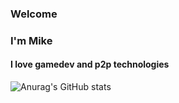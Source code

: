 ### Welcome
### I'm Mike
#### I love gamedev and p2p technologies


![Anurag's GitHub stats](https://github-readme-stats.vercel.app/api?username=mikelun&show_icons=true&theme=radical)

<!--
**mikelun/mikelun** is a ✨ _special_ ✨ repository because its `README.md` (this file) appears on your GitHub profile.

Here are some ideas to get you started:

- 🔭 I’m currently working on ...
- 🌱 I’m currently learning ...
- 👯 I’m looking to collaborate on ...
- 🤔 I’m looking for help with ...
- 💬 Ask me about ...
- 📫 How to reach me: ...
- 😄 Pronouns: ...
- ⚡ Fun fact: ...
-->
